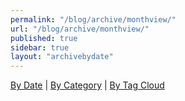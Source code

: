 ```yaml
---
permalink: "/blog/archive/monthview/"
url: "/blog/archive/monthview/"
published: true
sidebar: true
layout: "archivebydate"
---
```


[By Date](/blog/archive/monthview) | [By Category](/blog/archive/categoryview) | [By Tag Cloud](/blog/archive/tagcloudview)
